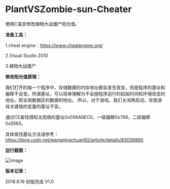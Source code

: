 # PlantVSZombie-sun-Cheater
使用C语言修改植物大战僵尸阳光值。

**准备工具：**

1.cheat engine：https://www.cheatengine.org/

2.Visual Studio 2010

3.植物大战僵尸

**修改阳光值原理：**

我们打开的每一个程序中，存储数据的内存地址都会发生改变，但是程序的基址和偏移不会变。所谓基址，可以简单理解为不会随程序运行的起始时间和环境改变的地址，即全局数据区的数据的地址。 所以，对于游戏，我们关闭再启动，存放游戏关键值的变量的基址不变。

通过CE查找得知太阳值的基址0x006A9EC0，一级偏移0x768，二级偏移0x5560。

具体查找基址方法请参考：https://blog.csdn.net/wangqingchuan92/article/details/83036960

**运行截图：**

![image](https://img-blog.csdn.net/2018101417082530?watermark/2/text/aHR0cHM6Ly9ibG9nLmNzZG4ubmV0L3dhbmdxaW5nY2h1YW45Mg==/font/5a6L5L2T/fontsize/400/fill/I0JBQkFCMA==/dissolve/70)


**版本记录：**

2018.8.19 初版完成 V1.0
